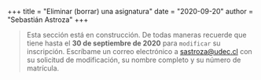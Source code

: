 +++
title = "Eliminar (borrar) una asignatura"
date = "2020-09-20"
author = "Sebastián Astroza"
+++

> Esta sección está en construcción. De todas maneras recuerde que tiene hasta el **30 de septiembre de 2020** para `modificar` su inscripción. Escríbame un correo electrónico a sastroza@udec.cl con su solicitud de modificación, su nombre completo y su número de matrícula.
